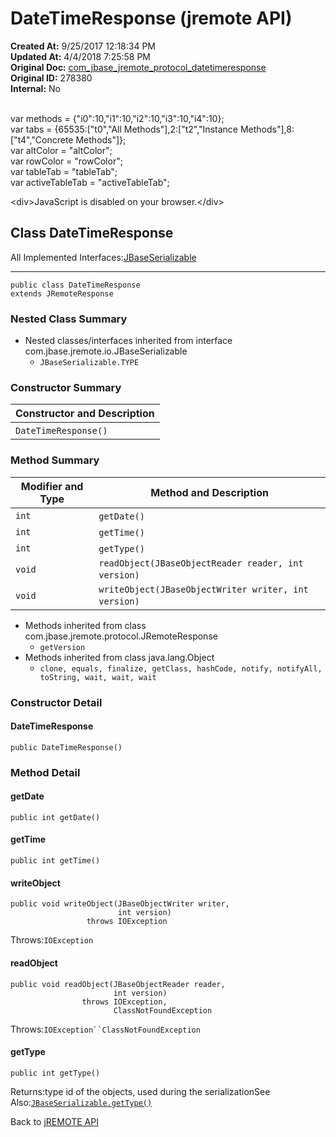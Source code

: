 # DateTimeResponse (jremote API)

**Created At:** 9/25/2017 12:18:34 PM  
**Updated At:** 4/4/2018 7:25:58 PM  
**Original Doc:** [com_jbase_jremote_protocol_datetimeresponse](https://docs.jbase.com/39270-protocol/com_jbase_jremote_protocol_datetimeresponse)  
**Original ID:** 278380  
**Internal:** No  

<!--<br>    try {<br>        if (location.href.indexOf('is-external=true') == -1) {<br>            parent.document.title="DateTimeResponse (jremote   API)";<br>        }<br>    }<br>    catch(err) {<br>    }<br>//--><br>var methods = {"i0":10,"i1":10,"i2":10,"i3":10,"i4":10};<br>var tabs = {65535:["t0","All Methods"],2:["t2","Instance Methods"],8:["t4","Concrete Methods"]};<br>var altColor = "altColor";<br>var rowColor = "rowColor";<br>var tableTab = "tableTab";<br>var activeTableTab = "activeTableTab";&lt;div&gt;JavaScript is disabled on your browser.&lt;/div&gt;


## Class DateTimeResponse

All Implemented Interfaces:[JBaseSerializable](./../../io/jbaseserializable-%28jremote-api%29 "interface in com.jbase.jremote.io")
* * *


```
public class DateTimeResponse
extends JRemoteResponse
```

### Nested Class Summary

- Nested classes/interfaces inherited from interface com.jbase.jremote.io.JBaseSerializable
    - `JBaseSerializable.TYPE`






### Constructor Summary


| Constructor and Description<br> |
| --- |
| `DateTimeResponse()` <br> |






### Method Summary


| Modifier and Type<br> | Method and Description<br> |
| --- | --- |
| `int`<br> | `getDate()` <br> |
| `int`<br> | `getTime()` <br> |
| `int`<br> | `getType()` <br> |
| `void`<br> | `readObject(JBaseObjectReader reader, int version)` <br> |
| `void`<br> | `writeObject(JBaseObjectWriter writer, int version)` <br> |


- Methods inherited from class com.jbase.jremote.protocol.JRemoteResponse
    - `getVersion`
- Methods inherited from class java.lang.Object
    - `clone, equals, finalize, getClass, hashCode, notify, notifyAll, toString, wait, wait, wait`

### Constructor Detail

#### DateTimeResponse

```
public DateTimeResponse()
```





### Method Detail

#### getDate

```
public int getDate()
```

#### getTime

```
public int getTime()
```

#### writeObject

```
public void writeObject(JBaseObjectWriter writer,
                        int version)
                 throws IOException
```
Throws:`IOException`
#### readObject

```
public void readObject(JBaseObjectReader reader,
                       int version)
                throws IOException,
                       ClassNotFoundException
```
Throws:`IOException``ClassNotFoundException`
#### getType

```
public int getType()
```
Returns:type id of the objects, used during the serializationSee Also:[`JBaseSerializable.getType()`](/39250-io/com_jbase_jremote_io_jbaseserializable#getType--)



Back to [jREMOTE API](com_jbase_jremote_package-summary)
